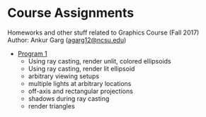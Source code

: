 # Course Assignments
Homeworks and other stuff related to Graphics Course (Fall 2017) <br />
Author: Ankur Garg (agarg12@ncsu.edu)

- [Program 1](./Program1)
  - Using ray casting, render unlit, colored ellipsoids 
  - Using ray casting, render lit ellipsoid
  - arbitrary viewing setups
  - multiple lights at arbitrary locations
  - off-axis and rectangular projections
  - shadows during ray casting
  - render triangles
